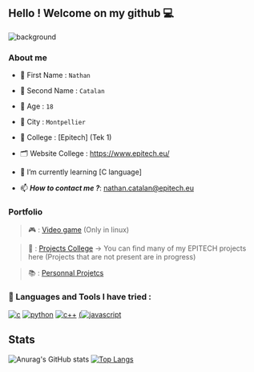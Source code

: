 ## Hello ! Welcome on my github 💻
![background](https://user-images.githubusercontent.com/91086003/145602780-5de817bf-e322-4f3d-a483-b0a640083574.gif)

### About me 
- 📇 First Name : `Nathan`
- 📓 Second Name : `Catalan`
- 👨 Age : `18`
- 🌆 City : `Montpellier`
- 🏢 College : [Epitech] (Tek 1) 
- 🗂️ Website College : https://www.epitech.eu/

- 🌱 I’m currently learning [C language]
- 📫 *__How to contact me ?__*: [nathan.catalan@epitech.eu](https://www.google.com/intl/fr/gmail/about/)

### Portfolio
> 🎮 : [Video game](https://github.com/CatalanNathan/my_defender) (Only in linux)

> 📝 : [Projects College](https://github.com/CatalanNathan/Projects-Epitech) -> You can find many of my EPITECH projects here (Projects that are not present are in progress)

> 📚 : [Personnal Projetcs](https://github.com/CatalanNathan?tab=repositories)

### 🧰 Languages and Tools I have tried :
[![c](https://user-images.githubusercontent.com/91091263/144858700-d0791947-3af0-446e-90fe-d8843cd05169.png)](https://www.cprogramming.com/)
[![python](https://user-images.githubusercontent.com/91091263/144861078-a91b79bb-bf1e-47ca-b74e-e2be9fffd347.png)](https://www.codecademy.com/learn/paths/data-science?g_network=s&g_device=c&g_adid=&g_keyword=python%20programming%20language&g_acctid=243-039-7011&g_adtype=search&g_adgroupid=1271036249860122&g_keywordid=kwd-79440234096689:loc-66&g_campaign=FR+Language%3A+Pro+-+Exact&g_campaignid=370540043&utm_id=t_kwd-79440234096689:loc-66:ag_1271036249860122:cp_370540043:n_s:d_c&hsa_acc=2430397011&hsa_cam=11469904535&hsa_grp=1271036249860122&hsa_ad=&hsa_src=s&hsa_tgt=kwd-79440234096689:loc-66&hsa_kw=python%20programming%20language&hsa_mt=e&hsa_net=adwords&hsa_ver=3&msclkid=df8d7c9740281aeb6a271d395a3693f0&utm_source=bing&utm_medium=cpc&utm_campaign=FR%20Language%3A%20Pro%20-%20Exact&utm_term=python%20programming%20language&utm_content=python)
[![c++](https://user-images.githubusercontent.com/91086003/145601424-4cb05295-3cef-4a09-8b77-37925ebd6e3e.png)](https://fr.m.wikipedia.org/wiki/Fichier:ISO_C%2B%2B_Logo.svg)
[(![javascript](https://user-images.githubusercontent.com/91086003/145602026-31ba1c48-3656-4610-bf6f-fe35a1a6d417.png)](https://developer.mozilla.org/fr/docs/Web/JavaScript)


## Stats
![Anurag's GitHub stats](https://github-readme-stats.vercel.app/api?username=CatalanNathan&count_private=true&show_icons=true) 
[![Top Langs](https://github-readme-stats.vercel.app/api/top-langs/?username=CatalanNathan&layout=compact)](https://github.com/anuraghazra/github-readme-stats)
```
